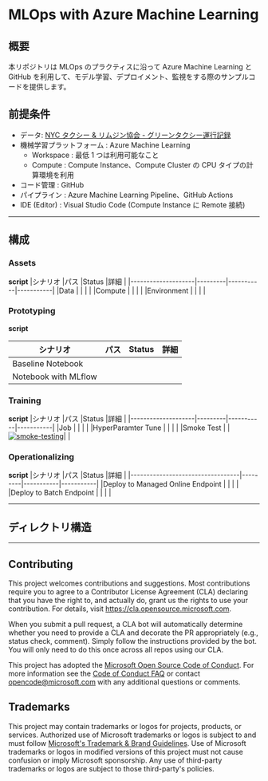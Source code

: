 # MLOps with Azure Machine Learning
## 概要
本リポジトリは MLOps のプラクティスに沿って Azure Machine Learning と GitHub を利用して、モデル学習、デプロイメント、監視をする際のサンプルコードを提供します。

## 前提条件
- データ: [NYC タクシー & リムジン協会 - グリーンタクシー運行記録](https://learn.microsoft.com/ja-jp/azure/open-datasets/dataset-taxi-green?tabs=azureml-opendatasets)
- 機械学習プラットフォーム : Azure Machine Learning
    - Workspace : 最低 1 つは利用可能なこと
    - Compute : Compute Instance、Compute Cluster の CPU タイプの計算環境を利用
- コード管理 : GitHub
- パイプライン : Azure Machine Learning Pipeline、GitHub Actions
- IDE (Editor) : Visual Studio Code (Compute Instance に Remote 接続)
---

## 構成
### Assets
**script**
|シナリオ              |パス      |Status     |詳細        |
|--------------------|---------|-----------|-----------|
|Data                |         |           |           |
|Compute             |         |           |           |
|Environment         |         |           |           |

### Prototyping
**script**

|シナリオ              |パス      |Status     |詳細        |
|--------------------|---------|-----------|-----------|
|Baseline Notebook   |         |           |           |
|Notebook with MLflow|         |           |           |


### Training
**script**
|シナリオ              |パス      |Status     |詳細        |
|--------------------|---------|-----------|-----------|
|Job                 |         |           |           |
|HyperParamter Tune  |         |           |           |
|Smoke Test          |         |[![smoke-testing](https://github.com/Azure/MLInsider-MLOps/actions/workflows/smoke-testing.yml/badge.svg)](https://github.com/Azure/MLInsider-MLOps/actions/workflows/smoke-testing.yml)|           |


### Operationalizing
**script**
|シナリオ                            |パス      |Status     |詳細        |
|----------------------------------|---------|-----------|-----------|
|Deploy to Managed Online Endpoint |         |           |           |
|Deploy to Batch Endpoint          |         |           |           |

---
## ディレクトリ構造


---

## Contributing

This project welcomes contributions and suggestions.  Most contributions require you to agree to a
Contributor License Agreement (CLA) declaring that you have the right to, and actually do, grant us
the rights to use your contribution. For details, visit https://cla.opensource.microsoft.com.

When you submit a pull request, a CLA bot will automatically determine whether you need to provide
a CLA and decorate the PR appropriately (e.g., status check, comment). Simply follow the instructions
provided by the bot. You will only need to do this once across all repos using our CLA.

This project has adopted the [Microsoft Open Source Code of Conduct](https://opensource.microsoft.com/codeofconduct/).
For more information see the [Code of Conduct FAQ](https://opensource.microsoft.com/codeofconduct/faq/) or
contact [opencode@microsoft.com](mailto:opencode@microsoft.com) with any additional questions or comments.

## Trademarks

This project may contain trademarks or logos for projects, products, or services. Authorized use of Microsoft 
trademarks or logos is subject to and must follow 
[Microsoft's Trademark & Brand Guidelines](https://www.microsoft.com/en-us/legal/intellectualproperty/trademarks/usage/general).
Use of Microsoft trademarks or logos in modified versions of this project must not cause confusion or imply Microsoft sponsorship.
Any use of third-party trademarks or logos are subject to those third-party's policies.
